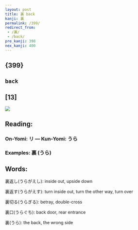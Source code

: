 ```yaml
---
layout: post
title: 裏 back
kanji: 裏
permalink: /399/
redirect_from:
 - /裏/
 - /back/
pre_kanji: 398
nex_kanji: 400
---
```


## {399}

## `back`

## [13]

<div class="stroke"><img src="E8A38F.png" /></div>

## Reading:

### On-Yomi: リ &mdash; Kun-Yomi: うら

### Examples: 裏 (うら)

## Words:

裏返し(うらがえし): inside out, upside down

裏返す(うらがえす): turn inside out, turn the other way, turn over

裏切る(うらぎる): betray, double-cross

裏口(うらぐち): back door, rear entrance

裏(うら): the back, the wrong side
